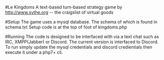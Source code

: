 #Le Kingdoms
A text-based turn-based strategy game by http://www.sythe.org -- the craigslist of virtual goods

#Setup
The game uses a mysql database. The schema of which is found in schema.txt
Setup code is at the top of foot of kingdoms.php

#Running
The code is designed to be interfaced with via a text chat such as IRC, XMPP(Jabber) or Discord. The current version is interfaced to Discord. To run simply update the mysql credentials and discord credientials then execute it under a php7+ cli.


